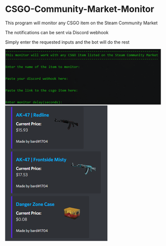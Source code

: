 # CSGO-Community-Market-Monitor
This program will monitor any CSGO item on the Steam Community Market

The notifications can be sent via Discord webhook

Simply enter the requested inputs and the bot will do the rest

<img src="CLI.png">
<img src="MarketPlaceMonitor.png">
